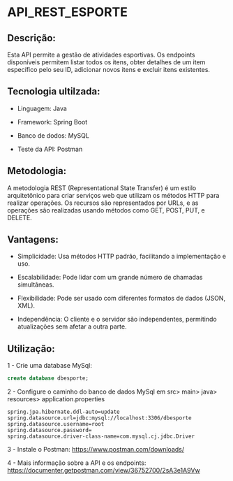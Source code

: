 # API_REST_ESPORTE

## Descrição: 
Esta API permite a gestão de atividades esportivas. Os endpoints disponíveis permitem listar todos os itens, obter detalhes de um item específico pelo seu ID, adicionar novos itens e excluir itens existentes.

## Tecnologia ultilzada:

- Linguagem: Java

- Framework: Spring Boot

- Banco de dodos: MySQL

- Teste da API: Postman

## Metodologia:
A metodologia REST (Representational State Transfer) é um estilo arquitetônico para criar serviços web que utilizam os métodos HTTP para realizar operações. Os recursos são representados por URLs, e as operações são realizadas usando métodos como GET, POST, PUT, e DELETE.

## Vantagens:

- Simplicidade: Usa métodos HTTP padrão, facilitando a implementação e uso.
  
- Escalabilidade: Pode lidar com um grande número de chamadas simultâneas.
  
- Flexibilidade: Pode ser usado com diferentes formatos de dados (JSON, XML).
  
- Independência: O cliente e o servidor são independentes, permitindo atualizações sem afetar a outra parte.

## Utilização: 

1 - Crie uma database MySql: 
```sql
create database dbesporte;
```
2 - Configure o caminho do banco de dados MySql em src> main> java> resources> application.properties
```properties
spring.jpa.hibernate.ddl-auto=update
spring.datasource.url=jdbc:mysql://localhost:3306/dbesporte
spring.datasource.username=root
spring.datasource.password=
spring.datasource.driver-class-name=com.mysql.cj.jdbc.Driver
```
3 - Instale o Postman: https://www.postman.com/downloads/

4 - Mais informação sobre a API e os endpoints: https://documenter.getpostman.com/view/36752700/2sA3e1A9Vw




